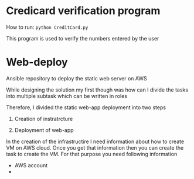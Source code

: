 # Credicard verification program 

How to run: ```python CreditCard.py``` 

This program is used to verify the numbers entered by the user

# Web-deploy 

Ansible repository to deploy the static web server on AWS

While designing the solution my first though was how can I divide the tasks into multiple subtask which can be written in roles

Therefore, I divided the static web-app deployment into two steps

1. Creation of instratrcture 

2. Deployment of web-app

In the creation of the infrastructire I need information about how to create VM on AWS cloud. Once you get that information then you can create the task to create the VM. For that purpose you need following information

* AWS account 
* 


